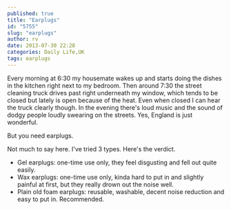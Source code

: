 ```yaml
---
published: true
title: "Earplugs"
id: "5755"
slug: "earplugs"
author: rv
date: 2013-07-30 22:28
categories: Daily Life,UK
tags: earplugs
---
```

Every morning at 6:30 my housemate wakes up and starts doing the dishes in the kitchen right next to my bedroom. Then around 7:30 the street cleaning truck drives past right underneath my window, which tends to be closed but lately is open because of the heat. Even when closed I can hear the truck clearly though. In the evening there's loud music and the sound of dodgy people loudly swearing on the streets. Yes, England is just wonderful.

But you need earplugs.

Not much to say here. I've tried 3 types. Here's the verdict.
<ul>
	<li><span style="line-height: 13px;">Gel earplugs: one-time use only, they feel disgusting and fell out quite easily.</span></li>
	<li>Wax earplugs: one-time use only, kinda hard to put in and slightly painful at first, but they really drown out the noise well.</li>
	<li>Plain old foam earplugs: reusable, washable, decent noise reduction and easy to put in. Recommended.</li>
</ul>